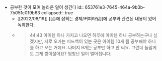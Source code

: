 - 공부한 것이 모여 놀라운 일이 생긴다
  id:: 653761e3-7645-464a-9b3b-7b051c019b63
  collapsed:: true
	- [[2022/08/19]] [[손에 잡히는 경제/커피타임]]에 공부와 관련된 내용이 있어 녹취한다.
	- > 44:43 아이템 하나 가지고 나오면 하루에 아이템 하나 공부하는구나 싶겠지만, 서로 오가는 피드백이 있는 곳은 아이템 10개 쯤 공부해야 하나를 하고 오는 거예요. 나머지 9개는 공부만 하고 안 써요. 그런데 놀랍게도 그게 쌓이잖아요? 엄청난 일이 벌어집니다.